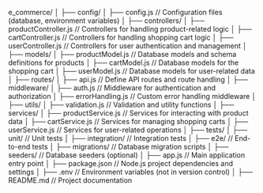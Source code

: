 e_commerce/
│
├── config/
│   ├── config.js        // Configuration files (database, environment variables)
│
├── controllers/
│   ├── productController.js // Controllers for handling product-related logic
│   ├── cartController.js    // Controllers for handling shopping cart logic
│   ├── userController.js    // Controllers for user authentication and management
│
├── models/
│   ├── productModel.js      // Database models and schema definitions for products
│   ├── cartModel.js         // Database models for the shopping cart
│   ├── userModel.js         // Database models for user-related data
│
├── routes/
│   ├── api.js               // Define API routes and route handling
│
├── middleware/
│   ├── auth.js              // Middleware for authentication and authorization
│   ├── errorHandling.js     // Custom error handling middleware
│
├── utils/
│   ├── validation.js        // Validation and utility functions
│
├── services/
│   ├── productService.js     // Services for interacting with product data
│   ├── cartService.js       // Services for managing shopping carts
│   ├── userService.js       // Services for user-related operations
│
├── tests/
│   ├── unit/                // Unit tests
│   ├── integration/          // Integration tests
│   ├── e2e/                 // End-to-end tests
│
├── migrations/               // Database migration scripts
│
├── seeders/                  // Database seeders (optional)
│
├── app.js                    // Main application entry point
│
├── package.json              // Node.js project dependencies and settings
│
├── .env                      // Environment variables (not in version control)
│
├── README.md                 // Project documentation
